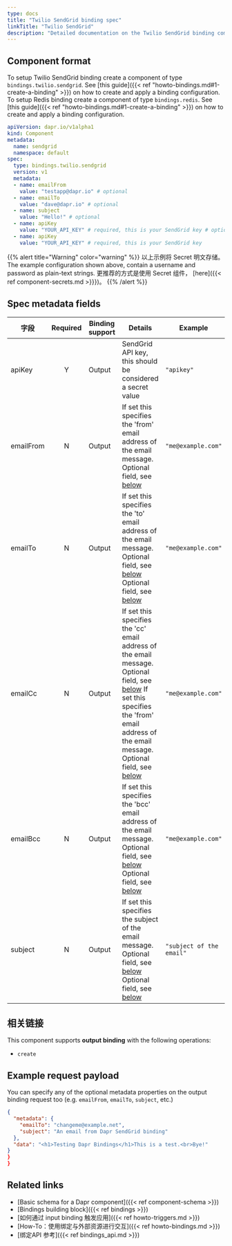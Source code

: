 ```yaml
---
type: docs
title: "Twilio SendGrid binding spec"
linkTitle: "Twilio SendGrid"
description: "Detailed documentation on the Twilio SendGrid binding component"
---
```


## Component format

To setup Twilio SendGrid binding create a component of type `bindings.twilio.sendgrid`. See [this guide]({{< ref "howto-bindings.md#1-create-a-binding" >}}) on how to create and apply a binding configuration. To setup Redis binding create a component of type `bindings.redis`. See [this guide]({{< ref "howto-bindings.md#1-create-a-binding" >}}) on how to create and apply a binding configuration.


```yaml
apiVersion: dapr.io/v1alpha1
kind: Component
metadata:
  name: sendgrid
  namespace: default
spec:
  type: bindings.twilio.sendgrid
  version: v1
  metadata:
  - name: emailFrom
    value: "testapp@dapr.io" # optional 
  - name: emailTo
    value: "dave@dapr.io" # optional 
  - name: subject
    value: "Hello!" # optional 
  - name: apiKey
    value: "YOUR_API_KEY" # required, this is your SendGrid key # optional 
  - name: apiKey
    value: "YOUR_API_KEY" # required, this is your SendGrid key
```

{{% alert title="Warning" color="warning" %}}
以上示例将 Secret 明文存储。 The example configuration shown above, contain a username and password as plain-text strings. 更推荐的方式是使用 Secret 组件， [here]({{< ref component-secrets.md >}}})。
{{% /alert %}}

## Spec metadata fields

| 字段        | Required | Binding support | Details                                                                                                                                                                                                                                             | Example                  |
| --------- |:--------:| --------------- | --------------------------------------------------------------------------------------------------------------------------------------------------------------------------------------------------------------------------------------------------- | ------------------------ |
| apiKey    |    Y     | Output          | SendGrid API key, this should be considered a secret value                                                                                                                                                                                          | `"apikey"`               |
| emailFrom |    N     | Output          | If set this specifies the 'from' email address of the email message. Optional field, see [below](#example-request-payload)                                                                                                                          | `"me@example.com"`       |
| emailTo   |    N     | Output          | If set this specifies the 'to' email address of the email message. Optional field, see [below](#example-request-payload) Optional field, see [below](#example-request-payload)                                                                      | `"me@example.com"`       |
| emailCc   |    N     | Output          | If set this specifies the 'cc' email address of the email message. Optional field, see [below](#example-request-payload) If set this specifies the 'from' email address of the email message. Optional field, see [below](#example-request-payload) | `"me@example.com"`       |
| emailBcc  |    N     | Output          | If set this specifies the 'bcc' email address of the email message. Optional field, see [below](#example-request-payload) Optional field, see [below](#example-request-payload)                                                                     | `"me@example.com"`       |
| subject   |    N     | Output          | If set this specifies the subject of the email message. Optional field, see [below](#example-request-payload) Optional field, see [below](#example-request-payload)                                                                                 | `"subject of the email"` |


## 相关链接

This component supports **output binding** with the following operations:

- `create`

## Example request payload

You can specify any of the optional metadata properties on the output binding request too (e.g. `emailFrom`, `emailTo`, `subject`, etc.)

```json
{
  "metadata": {
    "emailTo": "changeme@example.net",
    "subject": "An email from Dapr SendGrid binding"
  }, 
  "data": "<h1>Testing Dapr Bindings</h1>This is a test.<br>Bye!"
}
}
}
```
## Related links

- [Basic schema for a Dapr component]({{< ref component-schema >}})
- [Bindings building block]({{< ref bindings >}})
- [如何通过 input binding 触发应用]({{< ref howto-triggers.md >}})
- [How-To：使用绑定与外部资源进行交互]({{< ref howto-bindings.md >}})
- [绑定API 参考]({{< ref bindings_api.md >}})
